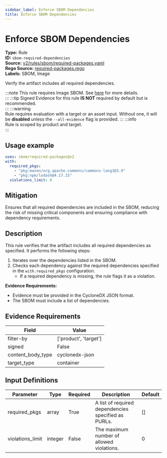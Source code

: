 ```yaml
---
sidebar_label: Enforce SBOM Dependencies
title: Enforce SBOM Dependencies
---  
```

# Enforce SBOM Dependencies  
**Type:** Rule  
**ID:** `sbom-required-dependencies`  
**Source:** [v2/rules/sbom/required-packages.yaml](https://github.com/scribe-public/sample-policies/blob/main/v2/rules/sbom/required-packages.yaml)  
**Rego Source:** [required-packages.rego](https://github.com/scribe-public/sample-policies/blob/main/v2/rules/sbom/required-packages.rego)  
**Labels:** SBOM, Image  

Verify the artifact includes all required dependencies.

:::note 
This rule requires Image SBOM. See [here](/docs/valint/sbom) for more details.  
::: 
:::tip 
Signed Evidence for this rule **IS NOT** required by default but is recommended.  
::: 
:::warning  
Rule requires evaluation with a target or an asset input. Without one, it will be **disabled** unless the `--all-evidence` flag is provided.
::: 
:::info  
Rule is scoped by product and target.  
:::  

## Usage example

```yaml
uses: sbom/required-packages@v2
with:
  required_pkgs:
    - "pkg:maven/org.apache.commons/commons-lang3@3.9"
    - "pkg:npm/lodash@4.17.15"
  violations_limit: 0
```

## Mitigation  
Ensures that all required dependencies are included in the SBOM, reducing the risk of missing critical components and ensuring compliance with dependency requirements.


## Description  
This rule verifies that the artifact includes all required dependencies as specified.
It performs the following steps:

1. Iterates over the dependencies listed in the SBOM.
2. Checks each dependency against the required dependencies specified in the `with.required_pkgs` configuration.
   - If a required dependency is missing, the rule flags it as a violation.

**Evidence Requirements:**
- Evidence must be provided in the CycloneDX JSON format.
- The SBOM must include a list of dependencies.

## Evidence Requirements  
| Field | Value |
|-------|-------|
| filter-by | ['product', 'target'] |
| signed | False |
| content_body_type | cyclonedx-json |
| target_type | container |

## Input Definitions  
| Parameter | Type | Required | Description | Default |
|-----------|------|----------|-------------| --------|
| required_pkgs | array | True | A list of required dependencies specified as PURLs. | [] |
| violations_limit | integer | False | The maximum number of allowed violations. | 0 |

